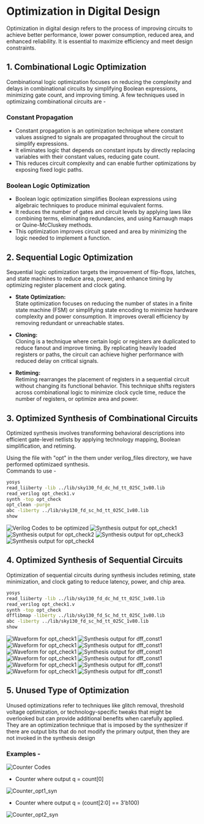 # Optimization in Digital Design
Optimization in digital design refers to the process of improving circuits to achieve better performance, lower power consumption, reduced area, and enhanced reliability. It is essential to maximize efficiency and meet design constraints.


## 1. Combinational Logic Optimization

Combinational logic optimization focuses on reducing the complexity and delays in combinational circuits by simplifying Boolean expressions, minimizing gate count, and improving timing. A few techniques used in optimizaing combinational circuits are - 

### Constant Propagation

- Constant propagation is an optimization technique where constant values assigned to signals are propagated throughout the circuit to simplify expressions.
- It eliminates logic that depends on constant inputs by directly replacing variables with their constant values, reducing gate count.
- This reduces circuit complexity and can enable further optimizations by exposing fixed logic paths.


### Boolean Logic Optimization

- Boolean logic optimization simplifies Boolean expressions using algebraic techniques to produce minimal equivalent forms.
- It reduces the number of gates and circuit levels by applying laws like combining terms, eliminating redundancies, and using Karnaugh maps or Quine-McCluskey methods.
- This optimization improves circuit speed and area by minimizing the logic needed to implement a function.

## 2. Sequential Logic Optimization

Sequential logic optimization targets the improvement of flip-flops, latches, and state machines to reduce area, power, and enhance timing by optimizing register placement and clock gating.

- **State Optimization:**  
  State optimization focuses on reducing the number of states in a finite state machine (FSM) or simplifying state encoding to minimize hardware complexity and power consumption. It improves overall efficiency by removing redundant or unreachable states.

- **Cloning:**  
  Cloning is a technique where certain logic or registers are duplicated to reduce fanout and improve timing. By replicating heavily loaded registers or paths, the circuit can achieve higher performance with reduced delay on critical signals.

- **Retiming:**  
  Retiming rearranges the placement of registers in a sequential circuit without changing its functional behavior. This technique shifts registers across combinational logic to minimize clock cycle time, reduce the number of registers, or optimize area and power.

## 3. Optimized Synthesis of Combinational Circuits

Optimized synthesis involves transforming behavioral descriptions into efficient gate-level netlists by applying technology mapping, Boolean simplification, and retiming.

Using the file with "opt" in the them under verilog_files directory, we have performed optimizaed synthesis. \
Commands to use - 

```bash
yosys
read_liiberty -lib ../lib/sky130_fd_dc_hd_tt_025C_1v80.lib
read_verilog opt_check1.v
synth -top opt_check
opt_clean -purge
abc -liberty ../lib/sky130_fd_sc_hd_tt_025C_1v80.lib
show 
```

![Verilog Codes to be optimized](images/combinational%20optimization%20codes.png)
![Synthesis output for opt_check1](images/opt_check_syn.png)
![Synthesis output for opt_check2](images/opt_check2_syn.png)
![Synthesis output for opt_check3](images/opt_check3_syn.png)
![Synthesis output for opt_check4](images/opt_check4_syn.png)

## 4. Optimized Synthesis of Sequential Circuits
Optimization of sequential circuits during synthesis includes retiming, state minimization, and clock gating to reduce latency, power, and chip area.

```bash
yosys
read_liiberty -lib ../lib/sky130_fd_dc_hd_tt_025C_1v80.lib
read_verilog opt_check1.v
synth -top opt_check
dfflibmap -liberty ../lib/sky130_fd_Sc_hd_tt_025C_1v80.lib
abc -liberty ../lib/sky130_fd_sc_hd_tt_025C_1v80.lib
show 
```


![Waveform for opt_check1](images/dff_const1_waveform.png)
![Synthesis output for dff_const1](images/dff_const1_syn.png)
![Waveform for opt_check1](images/dff_const1_waveform.png)
![Synthesis output for dff_const1](images/dff_const1_syn.png)
![Waveform for opt_check1](images/dff_const2_waveform.png)
![Synthesis output for dff_const1](images/dff_const2_syn.png)
![Waveform for opt_check1](images/dff_const3_waveform.png)
![Synthesis output for dff_const1](images/dff_const3_syn.png)
![Waveform for opt_check1](images/dff_const4_waveform.png)
![Synthesis output for dff_const1](images/dff_const4_syn.png)
![Waveform for opt_check1](images/dff_const5_waveform.png)
![Synthesis output for dff_const1](images/dff_const5_syn.png)


## 5. Unused Type of Optimization
Unused optimizations refer to techniques like glitch removal, threshold voltage optimization, or technology-specific tweaks that might be overlooked but can provide additional benefits when carefully applied.\
They are an optimization technique that is imposed by the synthesizer if there are output bits that do not modify the primary output, then they are not invoked in the synthesis design 

### Examples - 
![Counter Codes](images/Counter_codes.png)

- Counter where output q = count[0]

![Counter_opt1_syn](images/counter_opt1_syn.png)

- Counter where output q = (count[2:0] == 3'b100)

![Counter_opt2_syn](images/counter_opt2_syn.png)



